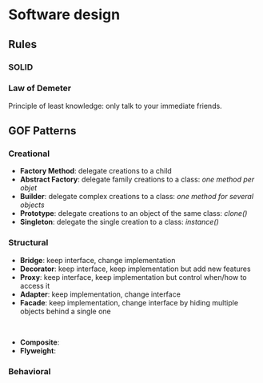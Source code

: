 # Software design
## Rules
### SOLID
### Law of Demeter
Principle of least knowledge: only talk to your immediate friends.

## GOF Patterns
### Creational
* **Factory Method**: delegate creations to a child
* **Abstract Factory**: delegate family creations to a class: *one method per objet*
* **Builder**: delegate complex creations to a class: *one method for several objects*
* **Prototype**: delegate creations to an object of the same class: *clone()*
* **Singleton**: delegate the single creation to a class: *instance()*

### Structural
* **Bridge**: keep interface, change implementation
* **Decorator**: keep interface, keep implementation but add new features
* **Proxy**: keep interface, keep implementation but control when/how to access it
* **Adapter**: keep implementation, change interface
* **Facade**: keep implementation, change interface by hiding multiple objects behind a single one
<br>

* **Composite**: 
* **Flyweight**:

### Behavioral
